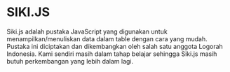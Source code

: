 # SIKI.JS
Siki.js adalah pustaka JavaScript yang digunakan untuk menampilkan/menuliskan data dalam table dengan cara yang mudah. Pustaka ini diciptakan dan dikembangkan oleh salah satu anggota Logorah Indonesia. Kami sendiri masih dalam tahap belajar sehingga Siki.js masih butuh perkembangan yang lebih dalam lagi.
